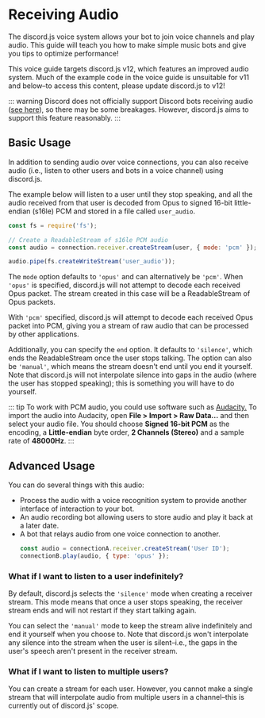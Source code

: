 # Receiving Audio

<branch version="11.x">

The discord.js voice system allows your bot to join voice channels and play audio. This guide will teach you how to make simple music bots and give you tips to optimize performance!

This voice guide targets discord.js v12, which features an improved audio system. Much of the example code in the voice guide is unsuitable for v11 and below–to access this content, please update discord.js to v12! 

</branch>
<branch version="12.x">

::: warning
Discord does not officially support Discord bots receiving audio ([see here](https://github.com/discord/discord-api-docs/issues/808)), so there may be some breakages. However, discord.js aims to support this feature reasonably.
:::

## Basic Usage

In addition to sending audio over voice connections, you can also receive audio (i.e., listen to other users and bots in a voice channel) using discord.js.

The example below will listen to a user until they stop speaking, and all the audio received from that user is decoded from Opus to signed 16-bit little-endian (s16le) PCM and stored in a file called `user_audio`.

```js
const fs = require('fs');

// Create a ReadableStream of s16le PCM audio
const audio = connection.receiver.createStream(user, { mode: 'pcm' });

audio.pipe(fs.createWriteStream('user_audio'));
```

The `mode` option defaults to `'opus'` and can alternatively be `'pcm'`. When `'opus'` is specified, discord.js will not attempt to decode each received Opus packet. The stream created in this case will be a ReadableStream of Opus packets.

With `'pcm'` specified, discord.js will attempt to decode each received Opus packet into PCM, giving you a stream of raw audio that can be processed by other applications.

Additionally, you can specify the `end` option. It defaults to `'silence'`, which ends the ReadableStream once the user stops talking. The option can also be `'manual'`, which means the stream doesn't end until you end it yourself. Note that discord.js will not interpolate silence into gaps in the audio (where the user has stopped speaking); this is something you will have to do yourself.

::: tip
To work with PCM audio, you could use software such as [Audacity.](https://www.audacityteam.org/) To import the audio into Audacity, open **File > Import > Raw Data...** and then select your audio file. You should choose **Signed 16-bit PCM** as the encoding, a **Little-endian** byte order, **2 Channels (Stereo)** and a sample rate of **48000Hz**. 
:::

## Advanced Usage

You can do several things with this audio:

- Process the audio with a voice recognition system to provide another interface of interaction to your bot.
- An audio recording bot allowing users to store audio and play it back at a later date.
- A bot that relays audio from one voice connection to another.
	```js
	const audio = connectionA.receiver.createStream('User ID');
	connectionB.play(audio, { type: 'opus' });
	```

### What if I want to listen to a user indefinitely?

By default, discord.js selects the `'silence'` mode when creating a receiver stream. This mode means that once a user stops speaking, the receiver stream ends and will not restart if they start talking again.

You can select the `'manual'` mode to keep the stream alive indefinitely and end it yourself when you choose to. Note that discord.js won't interpolate any silence into the stream when the user is silent–i.e., the gaps in the user's speech aren't present in the receiver stream.

### What if I want to listen to multiple users?

You can create a stream for each user. However, you cannot make a single stream that will interpolate audio from multiple users in a channel–this is currently out of discord.js' scope.

</branch>
